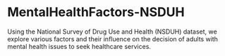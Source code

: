 # MentalHealthFactors-NSDUH
Using the National Survey of Drug Use and Health (NSDUH) dataset, we explore various factors and their influence on the decision of adults with mental health issues to seek healthcare services.
